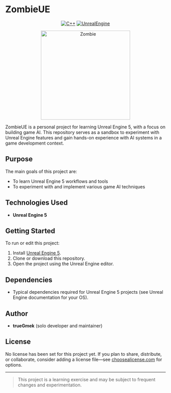 
# ZombieUE

<div align="center">

[![C++](https://img.shields.io/badge/C%2B%2B-00599C?style=for-the-badge&logo=cplusplus&logoColor=white)](https://isocpp.org/)
[![UnrealEngine](https://img.shields.io/badge/Unreal_Engine-black?style=for-the-badge&logo=unrealengine&logoColor=white)](https://www.unrealengine.com/en-US/unreal-engine-5)

<img alt="Zombie" height="280" src="icon.png" />

</div>

ZombieUE is a personal project for learning Unreal Engine 5, with a focus on building game AI. This repository serves as a sandbox to experiment with Unreal Engine features and gain hands-on experience with AI systems in a game development context.

## Purpose

The main goals of this project are:
- To learn Unreal Engine 5 workflows and tools
- To experiment with and implement various game AI techniques

## Technologies Used

- **Unreal Engine 5**

## Getting Started

To run or edit this project:

1. Install [Unreal Engine 5](https://www.unrealengine.com/en-US/download).
2. Clone or download this repository.
3. Open the project using the Unreal Engine editor.

## Dependencies

- Typical dependencies required for Unreal Engine 5 projects (see Unreal Engine documentation for your OS).

## Author

- **trueGmek** (solo developer and maintainer)

## License

No license has been set for this project yet. If you plan to share, distribute, or collaborate, consider adding a license file—see [choosealicense.com](https://choosealicense.com/) for options.

---

> This project is a learning exercise and may be subject to frequent changes and experimentation.
